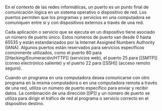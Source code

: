 
En el contexto de las redes informáticas, un puerto es un punto final de comunicación lógica en un sistema operativo o dispositivo de red. Los puertos permiten que los programas y servicios en una computadora se comuniquen entre sí y con dispositivos externos a través de una red.

Cada aplicación o servicio que se ejecuta en un dispositivo tiene asociado un número de puerto único. Estos números de puerto van desde 0 hasta 65535 y están estandarizados por la Internet Assigned Numbers Authority (IANA). Algunos puertos están reservados para servicios específicos comúnmente utilizados, como el puerto 80 para [[Hacking/Enumeración/HTTP]] (servicios web), el puerto 25 para [[SMTP]] (correo electrónico saliente) y el puerto 22 para [[SSH]] (acceso remoto seguro).

Cuando un programa en una computadora desea comunicarse con otro programa en la misma computadora o en una computadora remota a través de una red, utiliza un número de puerto específico para enviar y recibir datos. La combinación de una dirección [[IP]] y un número de puerto se utiliza para dirigir el tráfico de red al programa o servicio correcto en el dispositivo destino.